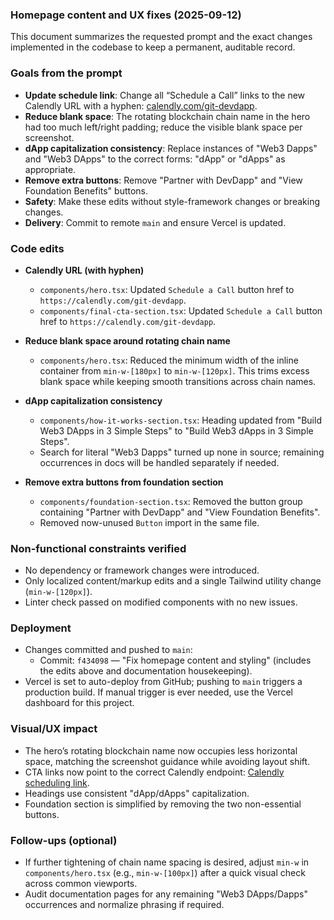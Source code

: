 ### Homepage content and UX fixes (2025-09-12)

This document summarizes the requested prompt and the exact changes implemented in the codebase to keep a permanent, auditable record.

### Goals from the prompt
- **Update schedule link**: Change all “Schedule a Call” links to the new Calendly URL with a hyphen: [calendly.com/git-devdapp](https://calendly.com/git-devdapp).
- **Reduce blank space**: The rotating blockchain chain name in the hero had too much left/right padding; reduce the visible blank space per screenshot.
- **dApp capitalization consistency**: Replace instances of "Web3 Dapps" and "Web3 DApps" to the correct forms: "dApp" or "dApps" as appropriate.
- **Remove extra buttons**: Remove "Partner with DevDapp" and "View Foundation Benefits" buttons.
- **Safety**: Make these edits without style-framework changes or breaking changes.
- **Delivery**: Commit to remote `main` and ensure Vercel is updated.

### Code edits
- **Calendly URL (with hyphen)**
  - `components/hero.tsx`: Updated `Schedule a Call` button href to `https://calendly.com/git-devdapp`.
  - `components/final-cta-section.tsx`: Updated `Schedule a Call` button href to `https://calendly.com/git-devdapp`.

- **Reduce blank space around rotating chain name**
  - `components/hero.tsx`: Reduced the minimum width of the inline container from `min-w-[180px]` to `min-w-[120px]`. This trims excess blank space while keeping smooth transitions across chain names.

- **dApp capitalization consistency**
  - `components/how-it-works-section.tsx`: Heading updated from "Build Web3 DApps in 3 Simple Steps" to "Build Web3 dApps in 3 Simple Steps".
  - Search for literal "Web3 Dapps" turned up none in source; remaining occurrences in docs will be handled separately if needed.

- **Remove extra buttons from foundation section**
  - `components/foundation-section.tsx`: Removed the button group containing "Partner with DevDapp" and "View Foundation Benefits".
  - Removed now-unused `Button` import in the same file.

### Non-functional constraints verified
- No dependency or framework changes were introduced.
- Only localized content/markup edits and a single Tailwind utility change (`min-w-[120px]`).
- Linter check passed on modified components with no new issues.

### Deployment
- Changes committed and pushed to `main`:
  - Commit: `f434098` — "Fix homepage content and styling" (includes the edits above and documentation housekeeping).
- Vercel is set to auto-deploy from GitHub; pushing to `main` triggers a production build. If manual trigger is ever needed, use the Vercel dashboard for this project.

### Visual/UX impact
- The hero’s rotating blockchain name now occupies less horizontal space, matching the screenshot guidance while avoiding layout shift.
- CTA links now point to the correct Calendly endpoint: [Calendly scheduling link](https://calendly.com/git-devdapp).
- Headings use consistent "dApp/dApps" capitalization.
- Foundation section is simplified by removing the two non-essential buttons.

### Follow-ups (optional)
- If further tightening of chain name spacing is desired, adjust `min-w` in `components/hero.tsx` (e.g., `min-w-[100px]`) after a quick visual check across common viewports.
- Audit documentation pages for any remaining "Web3 DApps/Dapps" occurrences and normalize phrasing if required.


